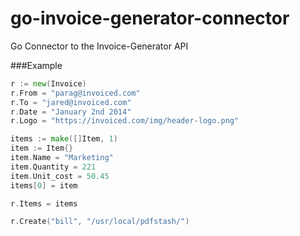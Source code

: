 # go-invoice-generator-connector
Go Connector to the Invoice-Generator API

###Example

```Go
r := new(Invoice)
r.From = "parag@invoiced.com"
r.To = "jared@invoiced.com"
r.Date = "January 2nd 2014"
r.Logo = "https://invoiced.com/img/header-logo.png"

items := make([]Item, 1)
item := Item{}
item.Name = "Marketing"
item.Quantity = 221
item.Unit_cost = 50.45
items[0] = item

r.Items = items

r.Create("bill", "/usr/local/pdfstash/")
```
